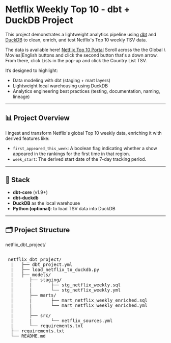 # Netflix Weekly Top 10 - dbt + DuckDB Project

This project demonstrates a lightweight analytics pipeline using [dbt](https://www.getdbt.com/) and [DuckDB](https://duckdb.org/) to clean, enrich, and test Netflix's Top 10 weekly TSV data.

 The data is available here! [Netflix Top 10 Portal](https://www.netflix.com/tudum/top10) Scroll across the the Global \ Movies|English buttons and click the second button that's a down arrow. From there, click Lists in the pop-up and click the Country List TSV. 
 

It’s designed to highlight:
- Data modeling with dbt (staging + mart layers)
- Lightweight local warehousing using DuckDB
- Analytics engineering best practices (testing, documentation, naming, lineage)

---

## 📊 Project Overview

I ingest and transform Netflix's global Top 10 weekly data, enriching it with derived features like:

- `first_appeared_this_week`: A boolean flag indicating whether a show appeared in the rankings for the first time in that region.
- `week_start`: The derived start date of the 7-day tracking period.

---

## 🔧 Stack

- **dbt-core** (v1.9+)
- **dbt-duckdb**
- **DuckDB** as the local warehouse
- **Python (optional)**: to load TSV data into DuckDB

---

## 🗂️ Project Structure
netflix_dbt_project/
<pre>  
 netflix_dbt_project/ 
  |   ├── dbt_project.yml 
  |   ├── load_netflix_to_duckdb.py 
  |   ├── models/ 
  |      ├── staging/  
  |      |       ├── stg_netflix_weekly.sql   
  |      |       └── stg_netflix_weekly.yml
  |      ├── marts/
  |      |       ├── mart_netflix_weekly_enriched.sql 
  |      |       └── mart_netflix_weekly_enriched.yml 
  |      │ 
  |      ├── src/ 
  |      |       └── netflix_sources.yml 
  |      └── requirements.txt 
  ├── requirements.txt 
  └── README.md </pre>

